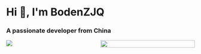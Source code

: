 # Hi 👋, I'm BodenZJQ
### A passionate developer from China

<div style="display: grid;grid-template-columns: 50% 50%;text-align: center;">
<img src="https://github-readme-stats.vercel.app/api?username=BodenZJQ&show_icons=true&bg_color=192133&title_color=efb752&icon_color=efb752&text_color=70bed9">
<img height="100%" src="https://github-readme-stats.vercel.app/api/top-langs/?username=BodenZJQ&layout=compact">
</div>

<!---
BodenZJQ/BodenZJQ is a ✨ special ✨ repository because its `README.md` (this file) appears on your GitHub profile.
You can click the Preview link to take a look at your changes.
--->

